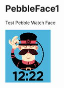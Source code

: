 # PebbleFace1
Test Pebble Watch Face

![Alt text](/YeomanWatchfaceScreenshot.png?raw=true "Screenshot")
